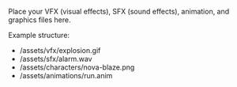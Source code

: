 Place your VFX (visual effects), SFX (sound effects), animation, and graphics files here.

Example structure:
- /assets/vfx/explosion.gif
- /assets/sfx/alarm.wav
- /assets/characters/nova-blaze.png
- /assets/animations/run.anim